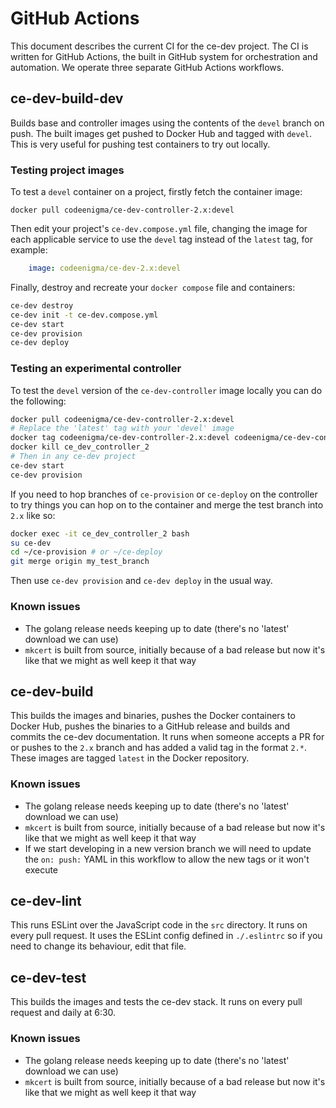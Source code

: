 # GitHub Actions
This document describes the current CI for the ce-dev project. The CI is written for GitHub Actions, the built in GitHub system for orchestration and automation. We operate three separate GitHub Actions workflows.

## ce-dev-build-dev
Builds base and controller images using the contents of the `devel` branch on push. The built images get pushed to Docker Hub and tagged with `devel`. This is very useful for pushing test containers to try out locally.

### Testing project images
To test a `devel` container on a project, firstly fetch the container image:

```
docker pull codeenigma/ce-dev-controller-2.x:devel
```

Then edit your project's `ce-dev.compose.yml` file, changing the image for each applicable service to use the `devel` tag instead of the `latest` tag, for example:

```yaml
    image: codeenigma/ce-dev-2.x:devel
```

Finally, destroy and recreate your `docker compose` file and containers:

```bash
ce-dev destroy
ce-dev init -t ce-dev.compose.yml
ce-dev start
ce-dev provision
ce-dev deploy
```

### Testing an experimental controller
To test the `devel` version of the `ce-dev-controller` image locally you can do the following:

```bash
docker pull codeenigma/ce-dev-controller-2.x:devel
# Replace the 'latest' tag with your 'devel' image
docker tag codeenigma/ce-dev-controller-2.x:devel codeenigma/ce-dev-controller-2.x:latest
docker kill ce_dev_controller_2
# Then in any ce-dev project
ce-dev start
ce-dev provision
```

If you need to hop branches of `ce-provision` or `ce-deploy` on the controller to try things you can hop on to the container and merge the test branch into `2.x` like so:

```bash
docker exec -it ce_dev_controller_2 bash
su ce-dev
cd ~/ce-provision # or ~/ce-deploy
git merge origin my_test_branch
```

Then use `ce-dev provision` and `ce-dev deploy` in the usual way.

### Known issues
* The golang release needs keeping up to date (there's no 'latest' download we can use)
* `mkcert` is built from source, initially because of a bad release but now it's like that we might as well keep it that way

## ce-dev-build
This builds the images and binaries, pushes the Docker containers to Docker Hub, pushes the binaries to a GitHub release and builds and commits the ce-dev documentation. It runs when someone accepts a PR for or pushes to the `2.x` branch and has added a valid tag in the format `2.*`. These images are tagged `latest` in the Docker repository.

### Known issues
* The golang release needs keeping up to date (there's no 'latest' download we can use)
* `mkcert` is built from source, initially because of a bad release but now it's like that we might as well keep it that way
* If we start developing in a new version branch we will need to update the `on: push:` YAML in this workflow to allow the new tags or it won't execute

## ce-dev-lint
This runs ESLint over the JavaScript code in the `src` directory. It runs on every pull request. It uses the ESLint config defined in `./.eslintrc` so if you need to change its behaviour, edit that file.

## ce-dev-test
This builds the images and tests the ce-dev stack. It runs on every pull request and daily at 6:30.

### Known issues
* The golang release needs keeping up to date (there's no 'latest' download we can use)
* `mkcert` is built from source, initially because of a bad release but now it's like that we might as well keep it that way
